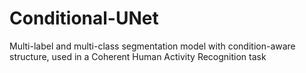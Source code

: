 # Conditional-UNet
Multi-label and multi-class segmentation model with condition-aware structure, used in a Coherent Human Activity Recognition task
